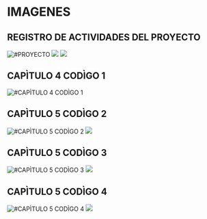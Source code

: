 # IMAGENES
## REGISTRO DE ACTIVIDADES DEL PROYECTO
![#PROYECTO](https://github.com/Villalobos39/IMAGENES/blob/master/Inicio.PNG)
![](https://github.com/Villalobos39/IMAGENES/blob/master/proceso.PNG)
![](https://github.com/Villalobos39/IMAGENES/blob/master/Actividad.PNG)
## CAPÌTULO 4 CODÌGO 1
![#CAPÌTULO 4 CODÌGO 1](https://github.com/Villalobos39/IMAGENES/blob/master/Z4_1.png)

## CAPÌTULO 5 CODÌGO 2
![#CAPÌTULO 5 CODÌGO 2](https://github.com/Villalobos39/IMAGENES/blob/master/z2.png)
![](https://github.com/Villalobos39/IMAGENES/blob/master/z3.png)
## CAPÌTULO 5 CODÌGO 3
![#CAPÌTULO 5 CODÌGO 3](https://github.com/Villalobos39/IMAGENES/blob/master/z4.png)
![](https://github.com/Villalobos39/IMAGENES/blob/master/z5.png)
## CAPÌTULO 5 CODÌGO 4
![#CAPÌTULO 5 CODÌGO 4](https://github.com/Villalobos39/IMAGENES/blob/master/z6.png)
![](https://github.com/Villalobos39/IMAGENES/blob/master/z7.png)

